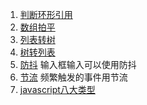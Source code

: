 1. [判断环形引用](ring-reference.js)
2. [数组拍平](array-flat.js)
3. [列表转树](list-to-tree.js)
4. [树转列表](tree-to-list.js)
5. [防抖](debounce.html) 输入框输入可以使用防抖
6. [节流](throttle.html) 频繁触发的事件用节流
7. [javascript八大类型](js-type.js)
